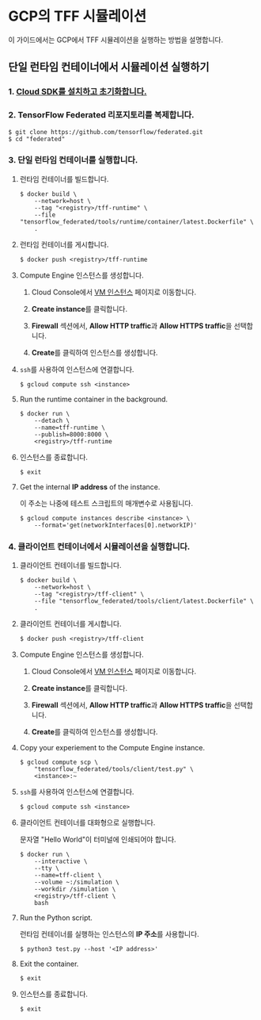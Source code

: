 # GCP의 TFF 시뮬레이션

이 가이드에서는 GCP에서 TFF 시뮬레이션을 실행하는 방법을 설명합니다.

## 단일 런타임 컨테이너에서 시뮬레이션 실행하기

### 1. [Cloud SDK를 설치하고 초기화합니다.](https://cloud.google.com/sdk/docs/quickstarts)

### 2. TensorFlow Federated 리포지토리를 복제합니다.

```shell
$ git clone https://github.com/tensorflow/federated.git
$ cd "federated"
```

### 3. 단일 런타임 컨테이너를 실행합니다.

1. 런타임 컨테이너를 빌드합니다.

    ```shell
    $ docker build \
        --network=host \
        --tag "<registry>/tff-runtime" \
        --file "tensorflow_federated/tools/runtime/container/latest.Dockerfile" \
        .
    ```

2. 런타임 컨테이너를 게시합니다.

    ```shell
    $ docker push <registry>/tff-runtime
    ```

3. Compute Engine 인스턴스를 생성합니다.

    1. Cloud Console에서 [VM 인스턴스](https://console.cloud.google.com/compute/instances) 페이지로 이동합니다.

    2. **Create instance**를 클릭합니다.

    3. **Firewall** 섹션에서, **Allow HTTP traffic**과 **Allow HTTPS traffic**을 선택합니다.

    4. **Create**를 클릭하여 인스턴스를 생성합니다.

4. `ssh`를 사용하여 인스턴스에 연결합니다.

    ```shell
    $ gcloud compute ssh <instance>
    ```

5. Run the runtime container in the background.

    ```shell
    $ docker run \
        --detach \
        --name=tff-runtime \
        --publish=8000:8000 \
        <registry>/tff-runtime
    ```

6. 인스턴스를 종료합니다.

    ```shell
    $ exit
    ```

7. Get the internal **IP address** of the instance.

    이 주소는 나중에 테스트 스크립트의 매개변수로 사용됩니다.

    ```shell
    $ gcloud compute instances describe <instance> \
        --format='get(networkInterfaces[0].networkIP)'
    ```

### 4. 클라이언트 컨테이너에서 시뮬레이션을 실행합니다.

1. 클라이언트 컨테이너를 빌드합니다.

    ```shell
    $ docker build \
        --network=host \
        --tag "<registry>/tff-client" \
        --file "tensorflow_federated/tools/client/latest.Dockerfile" \
        .
    ```

2. 클라이언트 컨테이너를 게시합니다.

    ```shell
    $ docker push <registry>/tff-client
    ```

3. Compute Engine 인스턴스를 생성합니다.

    1. Cloud Console에서 [VM 인스턴스](https://console.cloud.google.com/compute/instances) 페이지로 이동합니다.

    2. **Create instance**를 클릭합니다.

    3. **Firewall** 섹션에서, **Allow HTTP traffic**과 **Allow HTTPS traffic**을 선택합니다.

    4. **Create**를 클릭하여 인스턴스를 생성합니다.

4. Copy your experiement to the Compute Engine instance.

    ```shell
    $ gcloud compute scp \
        "tensorflow_federated/tools/client/test.py" \
        <instance>:~
    ```

5. `ssh`를 사용하여 인스턴스에 연결합니다.

    ```shell
    $ gcloud compute ssh <instance>
    ```

6. 클라이언트 컨테이너를 대화형으로 실행합니다.

    문자열 "Hello World"이 터미널에 인쇄되어야 합니다.

    ```shell
    $ docker run \
        --interactive \
        --tty \
        --name=tff-client \
        --volume ~:/simulation \
        --workdir /simulation \
        <registry>/tff-client \
        bash
    ```

7. Run the Python script.

    런타임 컨테이너를 실행하는 인스턴스의 <strong>IP 주소</strong>를 사용합니다.

    ```shell
    $ python3 test.py --host '<IP address>'
    ```

8. Exit the container.

    ```shell
    $ exit
    ```

9. 인스턴스를 종료합니다.

    ```shell
    $ exit
    ```
